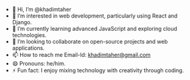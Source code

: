 - 👋 Hi, I’m @khadimtaher
- 👀 I’m interested in web development, particularly using React and Django. 
- 🌱 I’m currently learning advanced JavaScript and exploring cloud technologies. 
- 💞️ I’m looking to collaborate on open-source projects and web applications. 
- 📫 How to reach me Email-Id: khadimtaher@gmail.com 
- 😄 Pronouns: he/him.
- ⚡ Fun fact: I enjoy mixing technology with creativity through coding.

<!---
khadimtaher/khadimtaher is a ✨ special ✨ repository because its `README.md` (this file) appears on your GitHub profile.
You can click the Preview link to take a look at your changes.
--->
